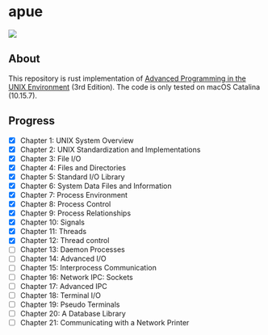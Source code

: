 # apue
[![](http://img.shields.io/badge/license-MIT-blue.svg)](./LICENSE)

## About
This repository is rust implementation of [Advanced Programming in the UNIX Environment](https://en.wikipedia.org/wiki/Advanced_Programming_in_the_Unix_Environment) (3rd Edition). The code is only tested on macOS Catalina (10.15.7).

## Progress
- [x] Chapter 1: UNIX System Overview
- [x] Chapter 2: UNIX Standardization and Implementations
- [x] Chapter 3: File I/O
- [x] Chapter 4: Files and Directories
- [x] Chapter 5: Standard I/O Library
- [x] Chapter 6: System Data Files and Information
- [x] Chapter 7: Process Environment
- [x] Chapter 8: Process Control
- [x] Chapter 9: Process Relationships
- [x] Chapter 10: Signals
- [x] Chapter 11: Threads
- [x] Chapter 12: Thread control
- [ ] Chapter 13: Daemon Processes
- [ ] Chapter 14: Advanced I/O
- [ ] Chapter 15: Interprocess Communication
- [ ] Chapter 16: Network IPC: Sockets
- [ ] Chapter 17: Advanced IPC
- [ ] Chapter 18: Terminal I/O
- [ ] Chapter 19: Pseudo Terminals
- [ ] Chapter 20: A Database Library
- [ ] Chapter 21: Communicating with a Network Printer
